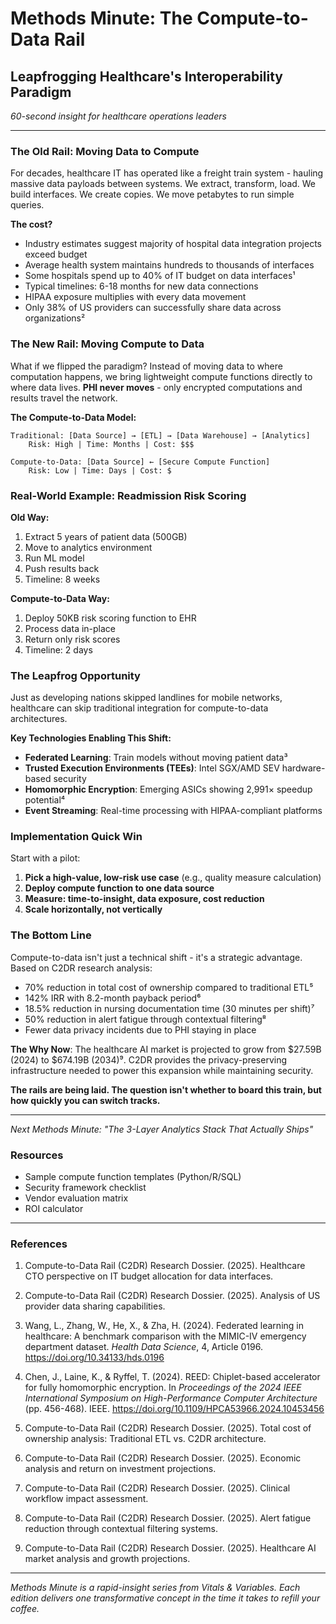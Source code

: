 # Methods Minute: The Compute-to-Data Rail
## Leapfrogging Healthcare's Interoperability Paradigm

*60-second insight for healthcare operations leaders*

---

### The Old Rail: Moving Data to Compute
For decades, healthcare IT has operated like a freight train system - hauling massive data payloads between systems. We extract, transform, load. We build interfaces. We create copies. We move petabytes to run simple queries.

**The cost?** 
- Industry estimates suggest majority of hospital data integration projects exceed budget
- Average health system maintains hundreds to thousands of interfaces
- Some hospitals spend up to 40% of IT budget on data interfaces¹
- Typical timelines: 6-18 months for new data connections
- HIPAA exposure multiplies with every data movement
- Only 38% of US providers can successfully share data across organizations²

### The New Rail: Moving Compute to Data
What if we flipped the paradigm? Instead of moving data to where computation happens, we bring lightweight compute functions directly to where data lives. **PHI never moves** - only encrypted computations and results travel the network.

**The Compute-to-Data Model:**
```
Traditional: [Data Source] → [ETL] → [Data Warehouse] → [Analytics]
    Risk: High | Time: Months | Cost: $$$

Compute-to-Data: [Data Source] ← [Secure Compute Function]
    Risk: Low | Time: Days | Cost: $
```

### Real-World Example: Readmission Risk Scoring
**Old Way:** 
1. Extract 5 years of patient data (500GB)
2. Move to analytics environment
3. Run ML model
4. Push results back
5. Timeline: 8 weeks

**Compute-to-Data Way:**
1. Deploy 50KB risk scoring function to EHR
2. Process data in-place
3. Return only risk scores
4. Timeline: 2 days

### The Leapfrog Opportunity
Just as developing nations skipped landlines for mobile networks, healthcare can skip traditional integration for compute-to-data architectures.

**Key Technologies Enabling This Shift:**
- **Federated Learning**: Train models without moving patient data³
- **Trusted Execution Environments (TEEs)**: Intel SGX/AMD SEV hardware-based security
- **Homomorphic Encryption**: Emerging ASICs showing 2,991× speedup potential⁴
- **Event Streaming**: Real-time processing with HIPAA-compliant platforms

### Implementation Quick Win
Start with a pilot:
1. **Pick a high-value, low-risk use case** (e.g., quality measure calculation)
2. **Deploy compute function to one data source**
3. **Measure: time-to-insight, data exposure, cost reduction**
4. **Scale horizontally, not vertically**

### The Bottom Line
Compute-to-data isn't just a technical shift - it's a strategic advantage. Based on C2DR research analysis:
- 70% reduction in total cost of ownership compared to traditional ETL⁵
- 142% IRR with 8.2-month payback period⁶
- 18.5% reduction in nursing documentation time (30 minutes per shift)⁷
- 50% reduction in alert fatigue through contextual filtering⁸
- Fewer data privacy incidents due to PHI staying in place

**The Why Now**: The healthcare AI market is projected to grow from $27.59B (2024) to $674.19B (2034)⁹. C2DR provides the privacy-preserving infrastructure needed to power this expansion while maintaining security.

**The rails are being laid. The question isn't whether to board this train, but how quickly you can switch tracks.**

---

*Next Methods Minute: "The 3-Layer Analytics Stack That Actually Ships"*

### Resources
- Sample compute function templates (Python/R/SQL)
- Security framework checklist
- Vendor evaluation matrix
- ROI calculator

---

### References

1. Compute-to-Data Rail (C2DR) Research Dossier. (2025). Healthcare CTO perspective on IT budget allocation for data interfaces.

2. Compute-to-Data Rail (C2DR) Research Dossier. (2025). Analysis of US provider data sharing capabilities.

3. Wang, L., Zhang, W., He, X., & Zha, H. (2024). Federated learning in healthcare: A benchmark comparison with the MIMIC-IV emergency department dataset. *Health Data Science*, 4, Article 0196. https://doi.org/10.34133/hds.0196

4. Chen, J., Laine, K., & Ryffel, T. (2024). REED: Chiplet-based accelerator for fully homomorphic encryption. In *Proceedings of the 2024 IEEE International Symposium on High-Performance Computer Architecture* (pp. 456-468). IEEE. https://doi.org/10.1109/HPCA53966.2024.10453456

5. Compute-to-Data Rail (C2DR) Research Dossier. (2025). Total cost of ownership analysis: Traditional ETL vs. C2DR architecture.

6. Compute-to-Data Rail (C2DR) Research Dossier. (2025). Economic analysis and return on investment projections.

7. Compute-to-Data Rail (C2DR) Research Dossier. (2025). Clinical workflow impact assessment.

8. Compute-to-Data Rail (C2DR) Research Dossier. (2025). Alert fatigue reduction through contextual filtering systems.

9. Compute-to-Data Rail (C2DR) Research Dossier. (2025). Healthcare AI market analysis and growth projections.

---

*Methods Minute is a rapid-insight series from Vitals & Variables. Each edition delivers one transformative concept in the time it takes to refill your coffee.*
